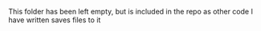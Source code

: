 This folder has been left empty, but is included in the repo as other code I have written saves files to it